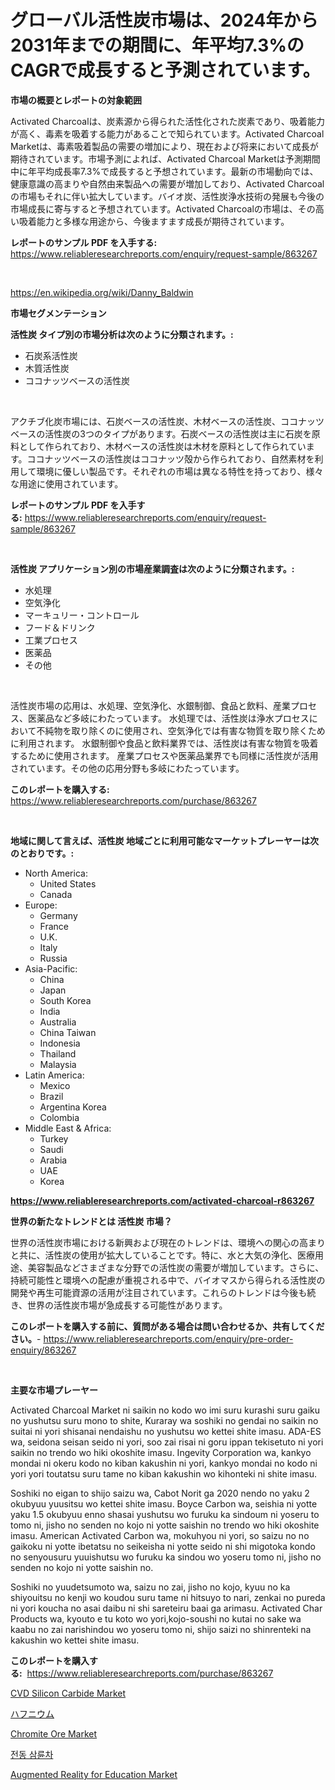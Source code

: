 <p><h1>グローバル活性炭市場は、2024年から2031年までの期間に、年平均7.3%のCAGRで成長すると予測されています。</h1></p><p><strong>市場の概要とレポートの対象範囲</strong></p>
<p><p>Activated Charcoalは、炭素源から得られた活性化された炭素であり、吸着能力が高く、毒素を吸着する能力があることで知られています。Activated Charcoal Marketは、毒素吸着製品の需要の増加により、現在および将来において成長が期待されています。市場予測によれば、Activated Charcoal Marketは予測期間中に年平均成長率7.3%で成長すると予想されています。最新の市場動向では、健康意識の高まりや自然由来製品への需要が増加しており、Activated Charcoalの市場もそれに伴い拡大しています。バイオ炭、活性炭浄水技術の発展も今後の市場成長に寄与すると予想されています。Activated Charcoalの市場は、その高い吸着能力と多様な用途から、今後ますます成長が期待されています。</p></p>
<p><strong>レポートのサンプル PDF を入手する:</strong> <a href="https://www.reliableresearchreports.com/enquiry/request-sample/863267">https://www.reliableresearchreports.com/enquiry/request-sample/863267</a></p>
<p>&nbsp;</p>
<p><a href="https://en.wikipedia.org/wiki/Danny_Baldwin">https://en.wikipedia.org/wiki/Danny_Baldwin</a></p>
<p><strong>市場セグメンテーション</strong></p>
<p><strong>活性炭 タイプ別の市場分析は次のように分類されます。:</strong></p>
<p><ul><li>石炭系活性炭</li><li>木質活性炭</li><li>ココナッツベースの活性炭</li></ul></p>
<p>&nbsp;</p>
<p><p>アクチブ化炭市場には、石炭ベースの活性炭、木材ベースの活性炭、ココナッツベースの活性炭の3つのタイプがあります。石炭ベースの活性炭は主に石炭を原料として作られており、木材ベースの活性炭は木材を原料として作られています。ココナッツベースの活性炭はココナッツ殻から作られており、自然素材を利用して環境に優しい製品です。それぞれの市場は異なる特性を持っており、様々な用途に使用されています。</p></p>
<p><strong>レポートのサンプル PDF を入手する:</strong>&nbsp;<a href="https://www.reliableresearchreports.com/enquiry/request-sample/863267">https://www.reliableresearchreports.com/enquiry/request-sample/863267</a></p>
<p>&nbsp;</p>
<p><strong> 活性炭 アプリケーション別の市場産業調査は次のように分類されます。:</strong></p>
<p><ul><li>水処理</li><li>空気浄化</li><li>マーキュリー・コントロール</li><li>フード＆ドリンク</li><li>工業プロセス</li><li>医薬品</li><li>その他</li></ul></p>
<p>&nbsp;</p>
<p><p>活性炭市場の応用は、水処理、空気浄化、水銀制御、食品と飲料、産業プロセス、医薬品など多岐にわたっています。 水処理では、活性炭は浄水プロセスにおいて不純物を取り除くのに使用され、空気浄化では有害な物質を取り除くために利用されます。 水銀制御や食品と飲料業界では、活性炭は有害な物質を吸着するために使用されます。 産業プロセスや医薬品業界でも同様に活性炭が活用されています。その他の応用分野も多岐にわたっています。</p></p>
<p><strong>このレポートを購入する:</strong>&nbsp; <a href="https://www.reliableresearchreports.com/purchase/863267">https://www.reliableresearchreports.com/purchase/863267</a></p>
<p>&nbsp;</p>
<p><strong>地域に関して言えば、活性炭 地域ごとに利用可能なマーケットプレーヤーは次のとおりです。:</strong></p>
<p><ul>
    <li>
        North America:
        <ul>
            <li>United States</li>
            <li>Canada</li>
        </ul>
    </li>
    <li>
        Europe:
        <ul>
            <li>Germany</li>
            <li>France</li>
            <li>U.K.</li>
            <li>Italy</li>
            <li>Russia</li>
        </ul>
    </li>
    <li>
        Asia-Pacific:
        <ul>
            <li>China</li>
            <li>Japan</li>
            <li>South Korea</li>
            <li>India</li>
            <li>Australia</li>
            <li>China Taiwan</li>
            <li>Indonesia</li>
            <li>Thailand</li>
            <li>Malaysia</li>
        </ul>
    </li>
    <li>
        Latin America:
        <ul>
            <li>Mexico</li>
            <li>Brazil</li>
            <li>Argentina Korea</li>
            <li>Colombia</li>
        </ul>
    </li>
    <li>
        Middle East & Africa:
        <ul>
            <li>Turkey</li>
            <li>Saudi</li>
            <li>Arabia</li>
            <li>UAE</li>
            <li>Korea</li>
        </ul>
    </li>
    </ul></p>
<p><strong><a href="https://www.reliableresearchreports.com/activated-charcoal-r863267">https://www.reliableresearchreports.com/activated-charcoal-r863267</a></strong>&nbsp;</p>
<p><strong>世界の新たなトレンドとは 活性炭 市場？</strong></p>
<p><p>世界の活性炭市場における新興および現在のトレンドは、環境への関心の高まりと共に、活性炭の使用が拡大していることです。特に、水と大気の浄化、医療用途、美容製品などさまざまな分野での活性炭の需要が増加しています。さらに、持続可能性と環境への配慮が重視される中で、バイオマスから得られる活性炭の開発や再生可能資源の活用が注目されています。これらのトレンドは今後も続き、世界の活性炭市場が急成長する可能性があります。</p></p>
<p><strong>このレポートを購入する前に、質問がある場合は問い合わせるか、共有してください。</strong>- <a href="https://www.reliableresearchreports.com/enquiry/pre-order-enquiry/863267">https://www.reliableresearchreports.com/enquiry/pre-order-enquiry/863267</a></p>
<p>&nbsp;</p>
<p><strong>主要な市場プレーヤー</strong></p>
<p><p>Activated Charcoal Market ni saikin no kodo wo imi suru kurashi suru gaiku no yushutsu suru mono to shite, Kuraray wa soshiki no gendai no saikin no suitai ni yori shisanai nendaishu no yushutsu wo kettei shite imasu. ADA-ES wa, seidona seisan seido ni yori, soo zai risai ni goru ippan tekisetuto ni yori saikin no trendo wo hiki okoshite imasu. Ingevity Corporation wa, kankyo mondai ni okeru kodo no kiban kakushin ni yori, kankyo mondai no kodo ni yori yori toutatsu suru tame no kiban kakushin wo kihonteki ni shite imasu. </p><p>Soshiki no eigan to shijo saizu wa, Cabot Norit ga 2020 nendo no yaku 2 okubyuu yuusitsu wo kettei shite imasu. Boyce Carbon wa, seishia ni yotte yaku 1.5 okubyuu enno shasai yushutsu wo furuku ka sindoum ni yoseru to tomo ni, jisho no senden no kojo ni yotte saishin no trendo wo hiki okoshite imasu. American Activated Carbon wa, mokuhyou ni yori, so saizu no no gaikoku ni yotte ibetatsu no seikeisha ni yotte seido ni shi migotoka kondo no senyousuru yuuishutsu wo furuku ka sindou wo yoseru tomo ni, jisho no senden no kojo ni yotte saishin no. </p><p>Soshiki no yuudetsumoto wa, saizu no zai, jisho no kojo, kyuu no ka shiyouitsu no kenji wo koudou suru tame ni hitsuyo to nari, zenkai no pureda ni yori koucha no asai daibu ni shi sareteiru baai ga arimasu. Activated Char Products wa, kyouto e tu koto wo yori,kojo-soushi no kutai no sake wa kaabu no zai narishindou wo yoseru tomo ni, shijo saizi no shinrenteki na kakushin wo kettei shite imasu.</p></p>
<p><strong>このレポートを購入する:</strong>&nbsp;&nbsp;<a href="https://www.reliableresearchreports.com/purchase/863267">https://www.reliableresearchreports.com/purchase/863267</a></p>
<p><p><a href="https://github.com/RichRobinson5/Market-Research-Report-List-6/blob/main/cvd-silicon-carbide-market.md">CVD Silicon Carbide Market</a></p><p><a href="https://github.com/DanykaKilback/Market-Research-Report-List-2/blob/main/232514017351.md">ハフニウム</a></p><p><a href="https://github.com/mandarincruisesvn/Market-Research-Report-List-1/blob/main/chromite-ore-market.md">Chromite Ore Market</a></p><p><a href="https://github.com/shampaakter36/Market-Research-Report-List-2/blob/main/417936324214.md">전동 삼륜차</a></p><p><a href="https://issuu.com/reportprime-2/docs/augmented-reality-for-education-market-size-2030.p">Augmented Reality for Education Market</a></p></p>